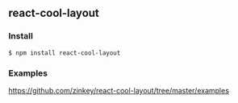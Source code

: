 ## react-cool-layout


### Install

```
$ npm install react-cool-layout
```

### Examples

https://github.com/zinkey/react-cool-layout/tree/master/examples